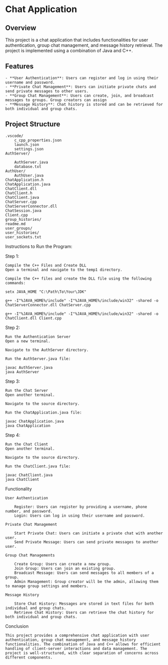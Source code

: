 # Chat Application

## Overview

This project is a chat application that includes functionalities for user authentication, group chat management, and message history retrieval. The project is implemented using a combination of Java and C++.

## Features

    - **User Authentication**: Users can register and log in using their username and password.
    - **Private Chat Management**: Users can initiate private chats and send private messages to other users.
    - **Group Chat Management**: Users can create, join, and broadcast messages to groups. Group creators can assign
    - **Message History**: Chat history is stored and can be retrieved for both individual and group chats.

## Project Structure

    .vscode/
        c_cpp_properties.json
        launch.json
        settings.json
    AuthServer/

        AuthServer.java
        database.txt
    AuthUser/
        AuthUser.java
    ChatApplication.h
    ChatApplication.java
    ChatClient.dll
    ChatClient.h
    ChatClient.java
    ChatServer.cpp
    ChatServerConnector.dll
    ChatSession.java
    Client.cpp
    group_histories/
    readme.md
    user_groups/
    user_histories/
    user_sockets.txt

Instructions to Run the Program:

Step 1:

    Compile the C++ Files and Create DLL
    Open a terminal and navigate to the temp1 directory.

    Compile the C++ files and create the DLL file using the following commands:

    setx JAVA_HOME "C:\Path\To\Your\JDK"

    g++ -I"%JAVA_HOME%/include" -I"%JAVA_HOME%/include/win32" -shared -o ChatServerConnector.dll ChatServer.cpp

    g++ -I"%JAVA_HOME%/include" -I"%JAVA_HOME%/include/win32" -shared -o ChatClient.dll Client.cpp

Step 2:

    Run the Authentication Server
    Open a new terminal.

    Navigate to the AuthServer directory.

    Run the AuthServer.java file:

    javac AuthServer.java
    java AuthServer

Step 3: 

    Run the Chat Server
    Open another terminal.

    Navigate to the source directory.

    Run the ChatApplication.java file:

    javac ChatApplication.java
    java ChatApplication

Step 4:

    Run the Chat Client
    Open another terminal.

    Navigate to the source directory.

    Run the ChatClient.java file:

    javac ChatClient.java
    java ChatClient

Functionality

    User Authentication

        Register: Users can register by providing a username, phone number, and password.
        Login: Users can log in using their username and password.

    Private Chat Management

        Start Private Chat: Users can initiate a private chat with another user.
        Send Private Message: Users can send private messages to another user.

    Group Chat Managements

        Create Group: Users can create a new group.
        Join Group: Users can join an existing group.
        Broadcast Message: Users can send messages to all members of a group.
        Admin Management: Group creator will be the admin, allowing them to manage group settings and members.

    Message History

        Store Chat History: Messages are stored in text files for both individual and group chats.
        Retrieve Chat History: Users can retrieve the chat history for both individual and group chats.
    

Conclusion

    This project provides a comprehensive chat application with user authentication, group chat management, and message history functionalities. The combination of Java and C++ allows for efficient handling of client-server interactions and data management. The project is well-structured, with clear separation of concerns across different components.

